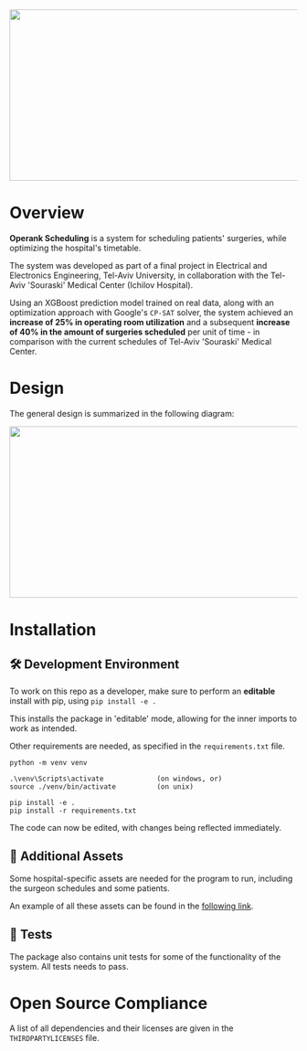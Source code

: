 <div align="center"><img width=600 height=300 src="https://i.imgur.com/PmBU9fO.png"></img></div>

# Overview
**Operank Scheduling** is a system for scheduling patients' surgeries, while optimizing the hospital's timetable. 

The system was developed as part of a final project in Electrical and Electronics Engineering, Tel-Aviv University, in collaboration with the Tel-Aviv 'Souraski' Medical Center (Ichilov Hospital).

Using an XGBoost prediction model trained on real data, along with an optimization approach with Google's `CP-SAT` solver, the system achieved an **increase of 25% in operating room utilization** and a subsequent **increase of 40% in the amount of surgeries scheduled** per unit of time - in comparison with the current schedules of Tel-Aviv 'Souraski' Medical Center.

# Design

The general design is summarized in the following diagram:
<div align="center"><img width=600 height=300 src="https://i.imgur.com/u3YPw4G.png"></img></div>


# Installation

## 🛠 Development Environment

To work on this repo as a developer, make sure to perform an **editable** install with pip, using `pip install -e .` 

This installs the package in 'editable' mode, allowing for the inner imports to work as intended.

Other requirements are needed, as specified in the `requirements.txt` file.

```
python -m venv venv

.\venv\Scripts\activate             (on windows, or)
source ./venv/bin/activate          (on unix)

pip install -e .
pip install -r requirements.txt
```

The code can now be edited, with changes being reflected immediately.

## 📑 Additional Assets
Some hospital-specific assets are needed for the program to run, including the surgeon schedules and some patients.

An example of all these assets can be found in the [following link](https://drive.google.com/file/d/1MYzh3KfzBntz8F8Gp7heoMNBkF-xx4bU/view?usp=sharing).

## 🚨 Tests

The package also contains unit tests for some of the functionality of the system. All tests needs to pass.

# Open Source Compliance

A list of all dependencies and their licenses are given in the `THIRDPARTYLICENSES` file.